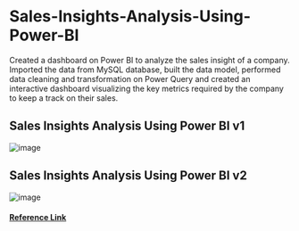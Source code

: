 # Sales-Insights-Analysis-Using-Power-BI

Created a dashboard on Power BI to analyze the sales insight of a company. Imported the data from MySQL database, built the data model, performed data cleaning and transformation on Power Query and created an interactive dashboard visualizing the key metrics required by the company to keep a track on their sales.

## Sales Insights Analysis Using Power BI v1
![image](https://user-images.githubusercontent.com/75059347/170435020-3b63b2c7-3552-42e0-8576-7bb05325fd82.png)

## Sales Insights Analysis Using Power BI v2
![image](https://user-images.githubusercontent.com/75059347/170434738-5c02186f-9bbd-4f44-ade0-ee48ad281e1a.png)


#### [Reference Link](https://www.youtube.com/playlist?list=PLeo1K3hjS3uva8pk1FI3iK9kCOKQdz1I9)
